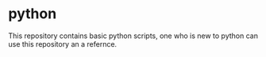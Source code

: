 # python

This repository contains basic python scripts, one who is new to python can use this repository an a refernce.
